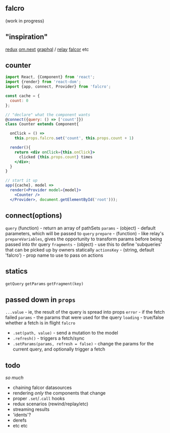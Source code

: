falcro
---

(work in progress)

"inspiration"
---
[redux](https://rackt.github.io/redux/)
[om.next](https://github.com/omcljs/om/)
[graphql](https://facebook.github.io/graphql/) / [relay](https://facebook.github.io/relay)
[falcor](https://netflix.github.io/falcor)
etc


counter
---

```jsx
import React, {Component} from 'react';
import {render} from 'react-dom';
import {app, connect, Provider} from 'falcro';

const cache = {
  count: 0
};

// "declare" what the component wants
@connect({query: () => ['count']})
class Counter extends Component{

  onClick = () =>
    this.props.falcro.set('count', this.props.count + 1)

  render(){
    return <div onClick={this.onClick}>
      clicked {this.props.count} times
    </div>;
  }
}

// start it up
app({cache}, model =>
  render(<Provider model={model}>
    <Counter />
  </Provider>, document.getElementById('root')));
```

connect(options)
---

`query` (function) - return an array of pathSets
`params` - (object) - default parameters, which will be passed to `query`
`prepare` - (function) - like relay's `prepareVariables`, gives the opportunity to transform params before being passed into thr query
`fragments` - (object) - use this to define 'subqueries' that can be picked up by owners statically
`actionsKey` - (string, default 'falcro') - prop name to use to pass on actions

statics
---
`getQuery`
`getParams`
`getFragment(key)`

passed down in `props`
---
`...value` - ie, the result of the query is spread into props
`error` - if the fetch failed
`params` - the params that were used for the query
`loading` - true/false whether a fetch is in flight
`falcro`
  - `.set(path, value)` - send a mutation to the model
  - `.refresh()` - triggers a fetch/sync
  - `.setParams(params, refresh = false)` - change the params for the current query, and optionally trigger a fetch



todo
---

*so much*

- chaining falcor datasources
- rendering *only* the components that change
- proper `.set`/`.call` hooks
- redux scenarios (rewind/replay/etc)
- streaming results
- 'idents'?
- derefs
- etc etc




